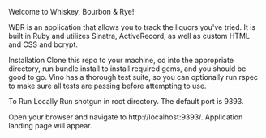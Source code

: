 Welcome to Whiskey, Bourbon & Rye!

WBR is an application that allows you to track the liquors you've tried. It is built in Ruby and utilizes Sinatra, ActiveRecord, as well as custom HTML and CSS and bcrypt.

Installation
Clone this repo to your machine, cd into the appropriate directory, run bundle install to install required gems, and you should be good to go. Vino has a thorough test suite, so you can optionally run rspec to make sure all tests are passing before attempting to use.

To Run Locally
Run shotgun in root directory. The default port is 9393.

Open your browser and navigate to http://localhost:9393/. Application landing page will appear.
